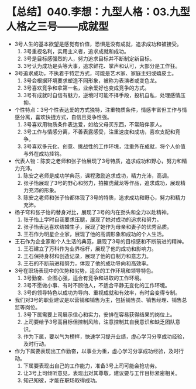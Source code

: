 # 【总结】040.李想：九型人格：03.九型人格之三号——成就型

-   3号人生的基本欲望是感觉有价值，恐惧是没有成就，追求成功和被接受。
    1.  3号重视名利，实用主义者，追求成就和成功。
    2.  3号是目标感强烈的人，努力追求目标并不断制定新目标。
    3.  3号认为成功是头等大事，追求鲜花、掌声和认可，大部分是工作狂。
-   3号追求成功，不执着于特定方式，可能是艺术家、家庭主妇或嬉皮士。
    1.  3号会根据环境要求塑造不同形象，被称为表演者或变色龙。
    2.  3号喜欢竞争和拿第一名，业余爱好也变成竞争的方式。
    3.  3号有成就时自信有魅力，逆境时可能不择手段，投机自私，处理感情压抑。
-   个性特点：3号个性表达爱的方式独特，注重物质条件，情感丰富但工作与情感分离，喜欢快捷方式，自信且竞争性强。
    1.  3号喜欢用物质条件表达爱，如给父母买东西，不常陪伴家人。
    2.  3号工作与情感分离，不善表露感受，注重速度和成功，喜欢支配和竞争。
    3.  3号喜欢多元化、创意、挑战性的工作环境，注重外在成就，将个人价值与外在成功挂钩。
-   代表人物：陈安之老师和张子怡展现了3号特质，追求成功和野心，努力和精力充沛。
    1.  陈安之老师是成功学典范，课程激励追求成功，精力充沛，高调。
    2.  张子怡展现了3号的野心和努力，拍摧虎藏龙等作品，追求成功，展现精力充沛的形象。
    3.  陈安之老师和张子怡都体现了3号的特质，追求成功和野心，努力和精力充沛。
-   杨子穹和张子怡的替身对比，展现了3号的内在劲头和全力以赴精神。
    1.  张子怡上学时自我要求压腿，展现了她对成功的追求和努力。
    2.  张子怡表达喜欢结婚生子，展现了她作为母亲和妻子的优秀品质。
    3.  王石作为明星企业家，展现了他的高调形象和成功的个人生活。
-   王石作为企业家和个人生活的典范，展现了3号的目标感和不断前进的精神。
    1.  王石建立了万科作为业界标杆，展现了他的成功和影响力。
    2.  王石保持身材和创造记录，展现了他的自制力和意志力。
    3.  王石的不断前进和努力，体现了他的成功导向和高效率。
-   3号在职场表现中的优势和劣势，适合的工作环境和领导特色。
    1.  3号勤奋、企图心强，适合有竞争和进取的工作环境。
    2.  3号不愿做小事、有时不顾他人，不适合平静无变化的工作环境。
    3.  3号的领导特色以成功为导向、重视成就和有效率，有时会变得专制。
-   我们对3号的职业建议是以营销和销售为主，包括销售员、销售经理、销售总监等岗位。
    1.  3号下属需要上司展示信心和实力，安排在容易获得结果的岗位上。
    2.  上司要给予3号高目标但控制风险，注意控制其自我意识和缺乏团队意识。
    3.  作为下属，要以气为榜样，快速学习提升业绩，虚心学习分享成功经验，及时行动。
-   作为下属要表现出工作勤奋，以事业为重，虚心学习分享成功经验，及时行动。
    1.  下属要表现出自己的工作能力，准备3号上司可能会抢功劳。
    2.  让3号上司倾听意见，表现出对其尊敬，建议要与工作目标紧密相关。
    3.  知己知彼，才能在职场取得成功。